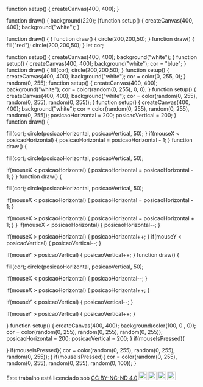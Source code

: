 function setup() {
  createCanvas(400, 400);
}

function draw() {
  background(220);
}function setup() {
  createCanvas(400, 400);
  background("white");
}

function draw() {
}
function draw() {
  circle(200,200,50);
}
function draw() {
  fill("red");
  circle(200,200,50);
}
let cor;

function setup() {
  createCanvas(400, 400);
  background("white");
}
function setup() {
  createCanvas(400, 400);
  background("white");
  cor = "blue";
}
function draw() {
  fill(cor);
  circle(200,200,50);
}
function setup() {
  createCanvas(400, 400);
  background("white");
  cor = color(0, 255, 0);
}
random(0, 255);
function setup() {
  createCanvas(400, 400);
  background("white");
  cor = color(random(0, 255), 0, 0);
}
function setup() {
  createCanvas(400, 400);
  background("white");
  cor = color(random(0, 255), random(0, 255), random(0, 255));
}
function setup() {
  createCanvas(400, 400);
  background("white");
  cor = color(random(0, 255), random(0, 255), random(0, 255));
  posicaoHorizontal = 200;
  posicaoVertical = 200;
}
function draw() {
  
  fill(cor);
  circle(posicaoHorizontal, posicaoVertical, 50);
}
if(mouseX < posicaoHorizontal) {
    posicaoHorizontal = posicaoHorizontal - 1;
}
function draw() {
  
  fill(cor);
  circle(posicaoHorizontal, posicaoVertical, 50);
  
  if(mouseX < posicaoHorizontal) {
    posicaoHorizontal = posicaoHorizontal - 1;
  }
}
function draw() {
  
  fill(cor);
  circle(posicaoHorizontal, posicaoVertical, 50);
  
  if(mouseX < posicaoHorizontal) {
    posicaoHorizontal = posicaoHorizontal - 1;
  }
  
  if(mouseX > posicaoHorizontal) {
    posicaoHorizontal = posicaoHorizontal + 1;
  }
}
if(mouseX < posicaoHorizontal) {
    posicaoHorizontal--;
}
  
if(mouseX > posicaoHorizontal) {
    posicaoHorizontal++;
}
if(mouseY < posicaoVertical) {
    posicaoVertical--;
}
  
if(mouseY > posicaoVertical) {
    posicaoVertical++;
}
function draw() {
  
  fill(cor);
  circle(posicaoHorizontal, posicaoVertical, 50);
  
  if(mouseX < posicaoHorizontal) {
    posicaoHorizontal--;
  }
  
  if(mouseX > posicaoHorizontal) {
    posicaoHorizontal++;
  }
  
  if(mouseY < posicaoVertical) {
    posicaoVertical--;
  }
  
  if(mouseY > posicaoVertical) {
    posicaoVertical++;
  }
  
}
function setup() {
  createCanvas(400, 400);
  background(color(100, 0 , 0));
  cor = color(random(0, 255), random(0, 255), random(0, 255));
  posicaoHorizontal = 200;
  posicaoVertical = 200;
}
if(mouseIsPressed){
    
}
if(mouseIsPressed){
    cor = color(random(0, 255), random(0, 255), random(0, 255));
}
if(mouseIsPressed){
    cor = color(random(0, 255), random(0, 255), random(0, 255), random(0, 100));
}
<p xmlns:cc="http://creativecommons.org/ns#" >Este trabalho está licenciado sob <a href="https://creativecommons.org/licenses/by-nc-nd/4.0/?ref= selector-v1" target="_blank" rel="license noopener noreferrer" style="display:inline-block;">CC BY-NC-ND 4.0<img style="height:22px!important;margin-left:3px ;alinhamento vertical:fundo do texto;" src="https://mirrors.creativecommons.org/presskit/icons/cc.svg?ref=chooser-v1" alt=""><img style="height:22px!important;margin-left:3px;vertical -align:texto inferior;" src="https://mirrors.creativecommons.org/presskit/icons/by.svg?ref=chooser-v1" alt=""><img style="height:22px!important;margin-left:3px;vertical -align:texto inferior;" src="https://mirrors.creativecommons.org/presskit/icons/nc.svg?ref=chooser-v1" alt=""><img style="height:22px!important;margin-left:3px;vertical -align:texto inferior;" src="https://mirrors.creativecommons.org/presskit/icons/nd.svg?ref=chooser-v1" alt=""></a></p>
